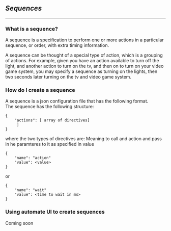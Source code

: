 ## *Sequences* ##
------------

### What is a sequence? ###
A sequence is a specification to perform one or more actions in a particular sequence, or order, 
with extra timing information.

A sequence can be thought of a special type of action, which is a grouping of actions.
For example, given you have an action available to turn off the light, and another action to turn on the tv, and then on to turn on your video game system,
you may specify a sequence as turning on the lights, then two seconds later turning on the tv and video game system.


### How do I create a sequence ###

A sequence is a json configuration file that has the following format.  
The sequence has the following structure:

~~~~
{
    "actions": [ array of directives]
     ]
}
~~~~
where the two types of directives are:
Meaning to call and action and pass in he paramteres to it as specified in value

~~~~
{
    "name": "action"
    "value": <value>
}
~~~~
or 
~~~~
{
    "name": "wait"
    "value": <time to wait in ms>
}
~~~~


### Using automate UI to create sequences ###
Coming soon